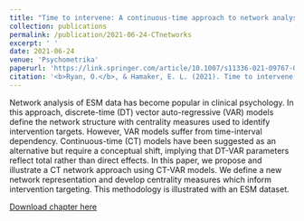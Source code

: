 ```yaml
---
title: "Time to intervene: A continuous-time approach to network analysis and centrality"
collection: publications
permalink: /publication/2021-06-24-CTnetworks
excerpt: ' '
date: 2021-06-24
venue: 'Psychometrika'
paperurl: 'https://link.springer.com/article/10.1007/s11336-021-09767-0'
citation: '<b>Ryan, O.</b>, & Hamaker, E. L. (2021). Time to intervene: A continuous-time approach to network analysis and centrality. Psychometrika, 1-39.'
---
```


Network analysis of ESM data has become popular in clinical psychology. In this approach, discrete-time (DT) vector auto-regressive (VAR) models define the network structure with centrality measures used to identify intervention targets. However, VAR models suffer from time-interval dependency. Continuous-time (CT) models have been suggested as an alternative but require a conceptual shift, implying that DT-VAR parameters reflect total rather than direct effects. In this paper, we propose and illustrate a CT network approach using CT-VAR models. We define a new network representation and develop centrality measures which inform intervention targeting. This methodology is illustrated with an ESM dataset.

[Download chapter here](https://link.springer.com/article/10.1007/s11336-021-09767-0)


